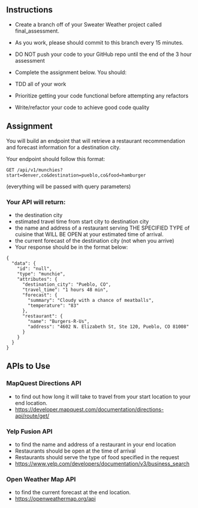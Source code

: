 ## Instructions

- Create a branch off of your Sweater Weather project called final_assessment.

- As you work, please should commit to this branch every 15 minutes.

- DO NOT push your code to your GitHub repo until the end of the 3 hour assessment

- Complete the assignment below. You should:

- TDD all of your work

- Prioritize getting your code functional before attempting any refactors

- Write/refactor your code to achieve good code quality

## Assignment

You will build an endpoint that will retrieve a restaurant recommendation and forecast information for a destination city.

Your endpoint should follow this format:

`GET /api/v1/munchies?start=denver,co&destination=pueblo,co&food=hamburger`

(everything will be passed with query parameters)

### Your API will return:

- the destination city
- estimated travel time from start city to destination city
- the name and address of a restaurant serving THE SPECIFIED TYPE of cuisine that WILL BE OPEN at your estimated time of arrival.
- the current forecast of the destination city (not when you arrive)
- Your response should be in the format below:

```
{
  "data": {
    "id": "null",
    "type": "munchie",
    "attributes": {
      "destination_city": "Pueblo, CO",
      "travel_time": "1 hours 48 min",
      "forecast": {
        "summary": "Cloudy with a chance of meatballs",
        "temperature": "83"
      },
      "restaurant": {
        "name": "Burgers-R-Us",
        "address": "4602 N. Elizabeth St, Ste 120, Pueblo, CO 81008"
      }
    }
  }
}
```

## APIs to Use

### MapQuest Directions API
- to find out how long it will take to travel from your start location to your end location.
- https://developer.mapquest.com/documentation/directions-api/route/get/

### Yelp Fusion API
- to find the name and address of a restaurant in your end location
- Restaurants should be open at the time of arrival
- Restaurants should serve the type of food specified in the request
- https://www.yelp.com/developers/documentation/v3/business_search

### Open Weather Map API
- to find the current forecast at the end location.
- https://openweathermap.org/api